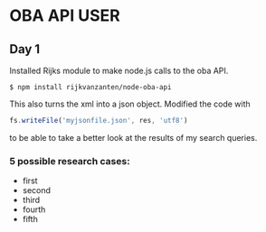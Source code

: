 # OBA API USER

## Day 1
Installed Rijks module to make node.js calls to the oba API. 
```node
$ npm install rijkvanzanten/node-oba-api
```
This also turns the xml into a json object.
Modified the code with 
```js
fs.writeFile('myjsonfile.json', res, 'utf8')
```
to be able to take a better look at the results of my search queries.

### 5 possible research cases:

* first
* second
* third
* fourth
* fifth

